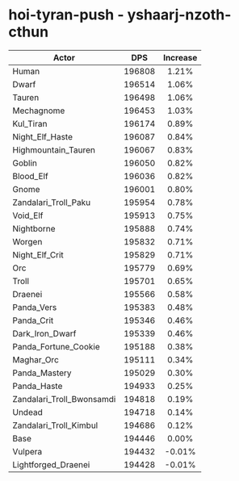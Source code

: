 # hoi-tyran-push - yshaarj-nzoth-cthun
| Actor | DPS | Increase |
|---|:---:|:---:|
|Human|196808|1.21%|
|Dwarf|196514|1.06%|
|Tauren|196498|1.06%|
|Mechagnome|196453|1.03%|
|Kul_Tiran|196174|0.89%|
|Night_Elf_Haste|196087|0.84%|
|Highmountain_Tauren|196067|0.83%|
|Goblin|196050|0.82%|
|Blood_Elf|196036|0.82%|
|Gnome|196001|0.80%|
|Zandalari_Troll_Paku|195954|0.78%|
|Void_Elf|195913|0.75%|
|Nightborne|195888|0.74%|
|Worgen|195832|0.71%|
|Night_Elf_Crit|195829|0.71%|
|Orc|195779|0.69%|
|Troll|195701|0.65%|
|Draenei|195566|0.58%|
|Panda_Vers|195383|0.48%|
|Panda_Crit|195346|0.46%|
|Dark_Iron_Dwarf|195339|0.46%|
|Panda_Fortune_Cookie|195188|0.38%|
|Maghar_Orc|195111|0.34%|
|Panda_Mastery|195029|0.30%|
|Panda_Haste|194933|0.25%|
|Zandalari_Troll_Bwonsamdi|194818|0.19%|
|Undead|194718|0.14%|
|Zandalari_Troll_Kimbul|194686|0.12%|
|Base|194446|0.00%|
|Vulpera|194432|-0.01%|
|Lightforged_Draenei|194428|-0.01%|
